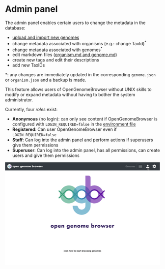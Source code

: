 <link rel="shortcut icon" type="image/svg+xml" href="/favicon.svg">

# Admin panel

The admin panel enables certain users to change the metadata in the database:

- [upload and import new genomes](upload-genome.md)
- change metadata associated with organisms (e.g.: change TaxId)<sup>*</sup>
- change metadata associated with genomes<sup>*</sup>
- edit markdown files ([organism.md and genome.md](../documentation/folder_structure_and_metadata.md#organismmd-and-genomemd))
- create new tags and edit their descriptions
- add new TaxIDs

*: any changes are immediately updated in the corresponding `genome.json` or `organism.json` and a backup is made.

This feature allows users of OpenGenomeBrowser without UNIX skills to modify or expand metadata without having to bother the system administrator.

Currently, four _roles_ exist:

- **Anonymous** (no login): can only see content if OpenGenomeBrowser is configured with `LOGIN_REQUIRED=false` in
  the [environment file](https://github.com/opengenomebrowser/opengenomebrowser-docker-template/blob/main/production-template.env)
- **Registered**: Can user OpenGenomeBrowser even if `LOGIN_REQUIRED=false`
- **Staff**: Can log into the admin panel and perform actions if superusers give them permissions
- **Superuser**: Can log into the admin panel, has all permissions, can create users and give them permissions

![admin demo](../media/admin.apng)
